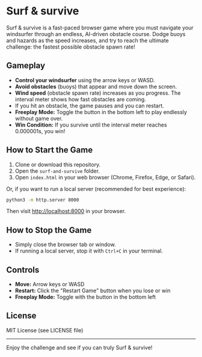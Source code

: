 # Surf & survive

Surf & survive is a fast-paced browser game where you must navigate your windsurfer through an endless, AI-driven obstacle course. Dodge buoys and hazards as the speed increases, and try to reach the ultimate challenge: the fastest possible obstacle spawn rate!

## Gameplay
- **Control your windsurfer** using the arrow keys or WASD.
- **Avoid obstacles** (buoys) that appear and move down the screen.
- **Wind speed** (obstacle spawn rate) increases as you progress. The interval meter shows how fast obstacles are coming.
- If you hit an obstacle, the game pauses and you can restart.
- **Freeplay Mode:** Toggle the button in the bottom left to play endlessly without game over.
- **Win Condition:** If you survive until the interval meter reaches 0.000001s, you win!

## How to Start the Game
1. Clone or download this repository.
2. Open the `surf-and-survive` folder.
3. Open `index.html` in your web browser (Chrome, Firefox, Edge, or Safari).

Or, if you want to run a local server (recommended for best experience):

```sh
python3 -m http.server 8000
```
Then visit [http://localhost:8000](http://localhost:8000) in your browser.

## How to Stop the Game
- Simply close the browser tab or window.
- If running a local server, stop it with `Ctrl+C` in your terminal.

## Controls
- **Move:** Arrow keys or WASD
- **Restart:** Click the "Restart Game" button when you lose or win
- **Freeplay Mode:** Toggle with the button in the bottom left

## License
MIT License (see LICENSE file)

---
Enjoy the challenge and see if you can truly Surf & survive!
